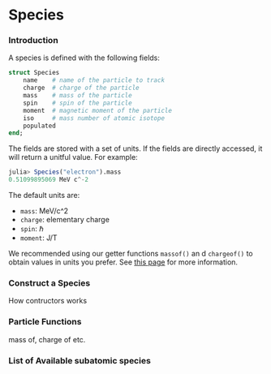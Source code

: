 # Species

### Introduction

A species is defined with the following fields:

```julia
struct Species 
    name    # name of the particle to track
    charge  # charge of the particle 
    mass    # mass of the particle
    spin    # spin of the particle
    moment  # magnetic moment of the particle
    iso     # mass number of atomic isotope
	populated
end;
```
The fields are stored with a set of units. If the fields are directly accessed, it will return a unitful value. For example:
```julia
julia> Species("electron").mass
0.51099895069 MeV c^-2
```
The default units are:
- `mass`:  MeV/c^2
- `charge`: elementary charge
- `spin`: $\hbar$
- `moment`: J/T

We recommended using our getter functions `massof()` an d `chargeof()` to obtain values in units you prefer. See [this page](units.md) for more information.


### Construct a Species

How contructors works

### Particle Functions

mass of, charge of etc.

### List of Available subatomic species